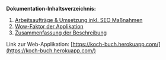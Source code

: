 **Dokumentation-Inhaltsverzeichnis:**

1. [Arbeitsaufträge & Umsetzung inkl. SEO Maßnahmen](https://gitlab.in.htwg-konstanz.de/lehre/meiglspe/sose20/wete/projects/kochbuch/-/wikis/Arbeitsauftr%C3%A4ge-&-Umsetzung) 
1. [Wow-Faktor der Applikation](https://gitlab.in.htwg-konstanz.de/lehre/meiglspe/sose20/wete/projects/kochbuch/-/wikis/Wow-Faktor-der-Applikation)
1. [Zusammenfassung der Beschreibung](https://gitlab.in.htwg-konstanz.de/lehre/meiglspe/sose20/wete/projects/kochbuch/-/wikis/Zusammenfassung-der-Beschreibung-der-Funktionalit%C3%A4t)

Link zur Web-Applikation: [https://koch-buch.herokuapp.com/](https://koch-buch.herokuapp.com/)